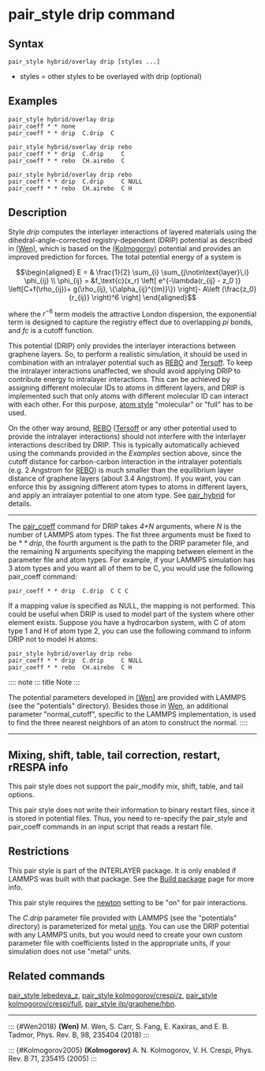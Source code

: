 # pair_style drip command

## Syntax

``` LAMMPS
pair_style hybrid/overlay drip [styles ...]
```

-   styles = other styles to be overlayed with drip (optional)

## Examples

``` LAMMPS
pair_style hybrid/overlay drip
pair_coeff * * none
pair_coeff * * drip  C.drip  C

pair_style hybrid/overlay drip rebo
pair_coeff * * drip  C.drip     C
pair_coeff * * rebo  CH.airebo  C

pair_style hybrid/overlay drip rebo
pair_coeff * * drip  C.drip     C NULL
pair_coeff * * rebo  CH.airebo  C H
```

## Description

Style *drip* computes the interlayer interactions of layered materials
using the dihedral-angle-corrected registry-dependent (DRIP) potential
as described in [(Wen)](Wen2018), which is based on the
[(Kolmogorov)](Kolmogorov2005) potential and provides an improved
prediction for forces. The total potential energy of a system is

$$\begin{aligned}
E = & \frac{1}{2} \sum_{i} \sum_{j\notin\text{layer}\,i} \phi_{ij} \\
\phi_{ij} = &f_\text{c}(x_r) \left[ e^{-\lambda(r_{ij} - z_0 )} \left[C+f(\rho_{ij})+  g(\rho_{ij}, \{\alpha_{ij}^{(m)}\}) \right]- A\left (\frac{z_0}{r_{ij}} \right)^6 \right]
\end{aligned}$$

where the $r^{-6}$ term models the attractive London dispersion, the
exponential term is designed to capture the registry effect due to
overlapping *pi* bonds, and *fc* is a cutoff function.

This potential (DRIP) only provides the interlayer interactions between
graphene layers. So, to perform a realistic simulation, it should be
used in combination with an intralayer potential such as
[REBO](pair_airebo) and [Tersoff](pair_tersoff). To keep the intralayer
interactions unaffected, we should avoid applying DRIP to contribute
energy to intralayer interactions. This can be achieved by assigning
different molecular IDs to atoms in different layers, and DRIP is
implemented such that only atoms with different molecular ID can
interact with each other. For this purpose, [atom style](atom_style)
\"molecular\" or \"full\" has to be used.

On the other way around, [REBO](pair_airebo) ([Tersoff](pair_tersoff) or
any other potential used to provide the intralayer interactions) should
not interfere with the interlayer interactions described by DRIP. This
is typically automatically achieved using the commands provided in the
*Examples* section above, since the cutoff distance for carbon-carbon
interaction in the intralayer potentials (e.g. 2 Angstrom for
[REBO](pair_airebo)) is much smaller than the equilibrium layer distance
of graphene layers (about 3.4 Angstrom). If you want, you can enforce
this by assigning different atom types to atoms in different layers, and
apply an intralayer potential to one atom type. See
[pair_hybrid](pair_hybrid) for details.

------------------------------------------------------------------------

The [pair_coeff](pair_coeff) command for DRIP takes *4+N* arguments,
where *N* is the number of LAMMPS atom types. The fist three arguments
must be fixed to be *\* \* drip*, the fourth argument is the path to the
DRIP parameter file, and the remaining N arguments specifying the
mapping between element in the parameter file and atom types. For
example, if your LAMMPS simulation has 3 atom types and you want all of
them to be C, you would use the following pair_coeff command:

``` LAMMPS
pair_coeff * * drip  C.drip  C C C
```

If a mapping value is specified as NULL, the mapping is not performed.
This could be useful when DRIP is used to model part of the system where
other element exists. Suppose you have a hydrocarbon system, with C of
atom type 1 and H of atom type 2, you can use the following command to
inform DRIP not to model H atoms:

``` LAMMPS
pair_style hybrid/overlay drip rebo
pair_coeff * * drip  C.drip     C NULL
pair_coeff * * rebo  CH.airebo  C H
```

:::: note
::: title
Note
:::

The potential parameters developed in [(Wen)](Wen2018) are provided with
LAMMPS (see the \"potentials\" directory). Besides those in
[Wen](Wen2018), an additional parameter \"normal_cutoff\", specific to
the LAMMPS implementation, is used to find the three nearest neighbors
of an atom to construct the normal.
::::

------------------------------------------------------------------------

## Mixing, shift, table, tail correction, restart, rRESPA info

This pair style does not support the pair_modify mix, shift, table, and
tail options.

This pair style does not write their information to binary restart
files, since it is stored in potential files. Thus, you need to
re-specify the pair_style and pair_coeff commands in an input script
that reads a restart file.

## Restrictions

This pair style is part of the INTERLAYER package. It is only enabled if
LAMMPS was built with that package. See the [Build
package](Build_package) page for more info.

This pair style requires the [newton](newton) setting to be \"on\" for
pair interactions.

The *C.drip* parameter file provided with LAMMPS (see the \"potentials\"
directory) is parameterized for metal [units](units). You can use the
DRIP potential with any LAMMPS units, but you would need to create your
own custom parameter file with coefficients listed in the appropriate
units, if your simulation does not use \"metal\" units.

## Related commands

[pair_style lebedeva_z](pair_lebedeva_z), [pair_style
kolmogorov/crespi/z](pair_kolmogorov_crespi_z), [pair_style
kolmogorov/crespi/full](pair_kolmogorov_crespi_full), [pair_style
ilp/graphene/hbn](pair_ilp_graphene_hbn).

------------------------------------------------------------------------

::: {#Wen2018}
**(Wen)** M. Wen, S. Carr, S. Fang, E. Kaxiras, and E. B. Tadmor, Phys.
Rev. B, 98, 235404 (2018)
:::

::: {#Kolmogorov2005}
**(Kolmogorov)** A. N. Kolmogorov, V. H. Crespi, Phys. Rev. B 71, 235415
(2005)
:::
